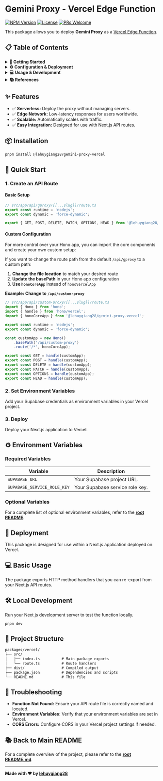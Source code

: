 # Gemini Proxy - Vercel Edge Function

[![NPM Version](https://img.shields.io/npm/v/@lehuygiang28/gemini-proxy-vercel?style=flat-square)](https://www.npmjs.com/package/@lehuygiang28/gemini-proxy-vercel)
[![License](https://img.shields.io/github/license/lehuygiang28/gemini-proxy?style=flat-square)](https://github.com/lehuygiang28/gemini-proxy/blob/main/LICENSE)
[![PRs Welcome](https://img.shields.io/badge/PRs-welcome-brightgreen.svg?style=flat-square)](https://github.com/lehuygiang28/gemini-proxy/pulls)

This package allows you to deploy **Gemini Proxy** as a [Vercel Edge Function](https://vercel.com/docs/functions/edge-functions).

## 📋 Table of Contents

<details>
<summary><strong>🚀 Getting Started</strong></summary>

- [Features](#-features)
- [Installation](#-installation)
- [Quick Start](#-quick-start)

</details>

<details>
<summary><strong>⚙️ Configuration & Deployment</strong></summary>

- [Environment Variables](#️-environment-variables)
- [Deployment](#-deployment)

</details>

<details>
<summary><strong>💻 Usage & Development</strong></summary>

- [Basic Usage](#-basic-usage)
- [Local Development](#️-local-development)
- [Project Structure](#-project-structure)

</details>

<details>
<summary><strong>📚 References</strong></summary>

- [Troubleshooting](#-troubleshooting)
- [Back to Main README](#-back-to-main-readme)

</details>

## ✨ Features

- ✅ **Serverless:** Deploy the proxy without managing servers.
- ✅ **Edge Network:** Low-latency responses for users worldwide.
- ✅ **Scalable:** Automatically scales with traffic.
- ✅ **Easy Integration:** Designed for use with Next.js API routes.

## 📦 Installation

```bash
pnpm install @lehuygiang28/gemini-proxy-vercel
```

## 🚀 Quick Start

### **1. Create an API Route**

#### Basic Setup

```typescript
// src/app/api/gproxy/[[...slug]]/route.ts
export const runtime = 'nodejs';
export const dynamic = 'force-dynamic';

export { GET, POST, DELETE, PATCH, OPTIONS, HEAD } from '@lehuygiang28/gemini-proxy-vercel';
```

#### Custom Configuration

For more control over your Hono app, you can import the core components and create your own custom setup:

If you want to change the route path from the default `/api/gproxy` to a custom path:

1. **Change the file location** to match your desired route
2. **Update the basePath** in your Hono app configuration
3. **Use `honoCoreApp`** instead of `honoVercelApp`

**Example: Change to `/api/custom-proxy`**

```typescript
// src/app/api/custom-proxy/[[...slug]]/route.ts
import { Hono } from 'hono';
import { handle } from 'hono/vercel';
import { honoCoreApp } from '@lehuygiang28/gemini-proxy-vercel';

export const runtime = 'nodejs';
export const dynamic = 'force-dynamic';

const customApp = new Hono()
    .basePath('/api/custom-proxy')
    .route('/*', honoCoreApp);

export const GET = handle(customApp);
export const POST = handle(customApp);
export const DELETE = handle(customApp);
export const PATCH = handle(customApp);
export const OPTIONS = handle(customApp);
export const HEAD = handle(customApp);
```

### **2. Set Environment Variables**

Add your Supabase credentials as environment variables in your Vercel project.

### **3. Deploy**

Deploy your Next.js application to Vercel.

## ⚙️ Environment Variables

### **Required Variables**

| Variable                    | Description                  |
| --------------------------- | ---------------------------- |
| `SUPABASE_URL`              | Your Supabase project URL.   |
| `SUPABASE_SERVICE_ROLE_KEY` | Your Supabase service role key. |

### **Optional Variables**

For a complete list of optional environment variables, refer to the [**root README**](../../README.md#️-environment-variables).

## 🚀 Deployment

This package is designed for use within a Next.js application deployed on Vercel.

## 💻 Basic Usage

The package exports HTTP method handlers that you can re-export from your Next.js API routes.

## 🛠️ Local Development

Run your Next.js development server to test the function locally.

```bash
pnpm dev
```

## 📁 Project Structure

```md
packages/vercel/
├── src/
│   ├── index.ts          # Main package exports
│   └── route.ts          # Route handlers
├── dist/                 # Compiled output
├── package.json          # Dependencies and scripts
└── README.md             # This file
```

## 🐛 Troubleshooting

- **Function Not Found:** Ensure your API route file is correctly named and located.
- **Environment Variables:** Verify that your environment variables are set in Vercel.
- **CORS Errors:** Configure CORS in your Vercel project settings if needed.

## 📚 Back to Main README

For a complete overview of the project, please refer to the [**root README.md**](../../README.md).

---

**Made with ❤️ by [lehuygiang28](https://github.com/lehuygiang28)**
